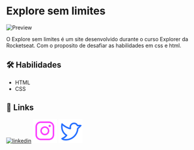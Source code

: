 # Explore sem limites

![Preview](https://i.imgur.com/1Bwj8S8.png)

O Explore sem limites é um site desenvolvido durante o curso Explorer da Rocketseat. Com o proposito de desafiar as habilidades em css e html.


## 🛠 Habilidades

- HTML
- CSS


## 🔗 Links
[![linkedin](https://img.shields.io/badge/linkedin-0A66C2?style=for-the-badge&logo=linkedin&logoColor=white)](https://www.linkedin.com/in/dyonathas-matos-teles-b75b4324a/)
[![twitter](https://github.com/DyonathasTeles/GitFav/raw/master/images/instagram.svg)](https://www.instagram.com/dyoninhas_77/)
[![twitter](https://github.com/DyonathasTeles/GitFav/raw/master/images/twitter.svg)](https://twitter.com/Dyonathas_Teles)


